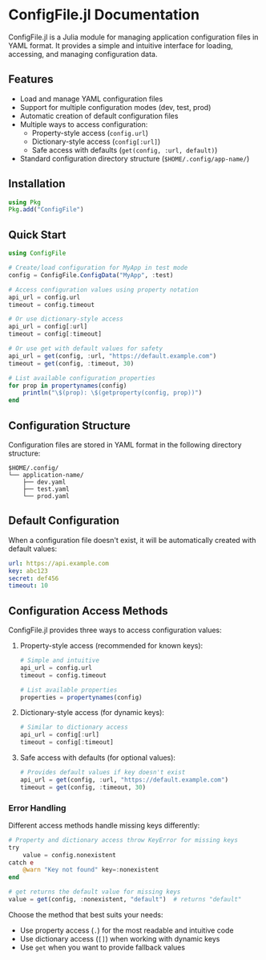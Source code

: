 # ConfigFile.jl Documentation

ConfigFile.jl is a Julia module for managing application configuration files in YAML format. It provides a simple and intuitive interface for loading, accessing, and managing configuration data.

## Features

- Load and manage YAML configuration files
- Support for multiple configuration modes (dev, test, prod)
- Automatic creation of default configuration files
- Multiple ways to access configuration:
  * Property-style access (`config.url`)
  * Dictionary-style access (`config[:url]`)
  * Safe access with defaults (`get(config, :url, default)`)
- Standard configuration directory structure (`$HOME/.config/app-name/`)

## Installation

```julia
using Pkg
Pkg.add("ConfigFile")
```

## Quick Start

```julia
using ConfigFile

# Create/load configuration for MyApp in test mode
config = ConfigFile.ConfigData("MyApp", :test)

# Access configuration values using property notation
api_url = config.url
timeout = config.timeout

# Or use dictionary-style access
api_url = config[:url]
timeout = config[:timeout]

# Or use get with default values for safety
api_url = get(config, :url, "https://default.example.com")
timeout = get(config, :timeout, 30)

# List available configuration properties
for prop in propertynames(config)
    println("\$(prop): \$(getproperty(config, prop))")
end
```

## Configuration Structure

Configuration files are stored in YAML format in the following directory structure:
```
$HOME/.config/
└── application-name/
    ├── dev.yaml
    ├── test.yaml
    └── prod.yaml
```

## Default Configuration

When a configuration file doesn't exist, it will be automatically created with default values:

```yaml
url: https://api.example.com
key: abc123
secret: def456
timeout: 10
```

## Configuration Access Methods

ConfigFile.jl provides three ways to access configuration values:

1. Property-style access (recommended for known keys):
   ```julia
   # Simple and intuitive
   api_url = config.url
   timeout = config.timeout
   
   # List available properties
   properties = propertynames(config)
   ```

2. Dictionary-style access (for dynamic keys):
   ```julia
   # Similar to dictionary access
   api_url = config[:url]
   timeout = config[:timeout]
   ```

3. Safe access with defaults (for optional values):
   ```julia
   # Provides default values if key doesn't exist
   api_url = get(config, :url, "https://default.example.com")
   timeout = get(config, :timeout, 30)
   ```

### Error Handling

Different access methods handle missing keys differently:

```julia
# Property and dictionary access throw KeyError for missing keys
try
    value = config.nonexistent
catch e
    @warn "Key not found" key=:nonexistent
end

# get returns the default value for missing keys
value = get(config, :nonexistent, "default")  # returns "default"
```

Choose the method that best suits your needs:
- Use property access (`.`) for the most readable and intuitive code
- Use dictionary access (`[]`) when working with dynamic keys
- Use `get` when you want to provide fallback values
